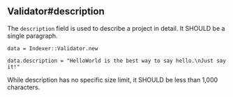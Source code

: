 ## Validator#description

The `description` field is used to describe a project in detail.
It SHOULD be a single paragraph.

    data = Indexer::Validator.new

    data.description = "HelloWorld is the best way to say hello.\nJust say it!"

While description has no specific size limit, it SHOULD be less than 1,000
characters.

